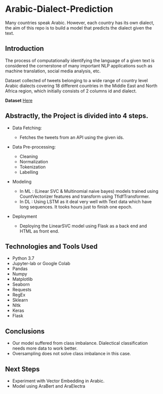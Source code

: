 # Arabic-Dialect-Prediction
Many countries speak Arabic. 
However, each country has its own dialect, the aim of this repo is to build a model that predicts the dialect given the text.

## Introduction

The process of computationally identifying the language of a given text is considered the cornerstone of many important NLP applications such as machine translation, social media analysis, etc. 

Dataset collected of tweets belonging to a wide range of country level Arabic dialects covering 18 different countries in the Middle East and North Africa region, which initially consists of 2 columns id and dialect.

**Dataset** <a href='https://drive.google.com/file/d/1Rf-pPGle3HVZzovTghKRwWThqFBlj84k/view?usp=sharing'> Here </a>

## Abstractly, the Project is divided into 4 steps.

- Data Fetching:
    - Fetches the tweets from an API using the given ids.
    
-  Data Pre-processing:
    - Cleaning
    - Normalization
    - Tokenization
    - Labelling
    
- Modeling
    - In ML : (Linear SVC & Multinomial naive bayes) models trained using CountVectorizer features and transform using TfidfTransformer.
    - In DL :  Using LSTM as it deal very well with Text data which have long sequences. It tooks hours just to finish one epoch.
    
- Deployment
    - Deploying the LinearSVC model using Flask as a back end and HTML as front end.

## Technologies and Tools Used

- Python 3.7
- Jupyter-lab or Google Colab
- Pandas
- Numpy
- Matplotlib
- Seaborn
- Requests
- RegEx
- Sklearn
- Nltk 
- Keras
- Flask
  
 
  
## Conclusions

 - Our model suffered from class imbalance. Dialectical classification needs more data to work better.
 - Oversampling does not solve class imbalance in this case.
  
  ## Next Steps

- Experiment with Vector Embedding in Arabic.
- Model using AraBert and AraElectra
